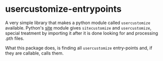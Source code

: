 # usercustomize-entrypoints

A very simple library that makes a python module called `usercustomize`
available. Python's [site](https://docs.python.org/3/library/site.html)
module gives `sitecustomize` and `usercustomize`, special treatment by importing 
it after it is done looking for and processing .pth files.

What this package does, is finding all `usercustomize` entry-points and,
if they are callable, calls them.